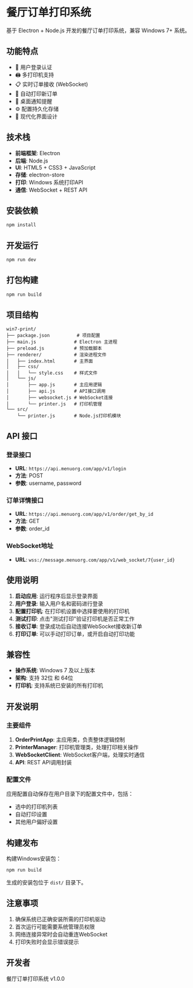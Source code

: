 # 餐厅订单打印系统

基于 Electron + Node.js 开发的餐厅订单打印系统，兼容 Windows 7+ 系统。

## 功能特点

- 🔐 用户登录认证
- 🖨️ 多打印机支持
- 📋 实时订单接收 (WebSocket)
- 🔄 自动打印新订单
- 📱 桌面通知提醒
- ⚙️ 配置持久化存储
- 🎨 现代化界面设计

## 技术栈

- **前端框架**: Electron
- **后端**: Node.js
- **UI**: HTML5 + CSS3 + JavaScript
- **存储**: electron-store
- **打印**: Windows 系统打印API
- **通信**: WebSocket + REST API

## 安装依赖

```bash
npm install
```

## 开发运行

```bash
npm run dev
```

## 打包构建

```bash
npm run build
```

## 项目结构

```
win7-print/
├── package.json          # 项目配置
├── main.js              # Electron 主进程
├── preload.js           # 预加载脚本
├── renderer/            # 渲染进程文件
│   ├── index.html       # 主界面
│   ├── css/
│   │   └── style.css    # 样式文件
│   └── js/
│       ├── app.js       # 主应用逻辑
│       ├── api.js       # API接口调用
│       ├── websocket.js # WebSocket连接
│       └── printer.js   # 打印机管理
└── src/
    └── printer.js       # Node.js打印机模块
```

## API 接口

### 登录接口
- **URL**: `https://api.menuorg.com/app/v1/login`
- **方法**: POST
- **参数**: username, password

### 订单详情接口
- **URL**: `https://api.menuorg.com/app/v1/order/get_by_id`
- **方法**: GET
- **参数**: order_id

### WebSocket地址
- **URL**: `wss://message.menuorg.com/app/v1/web_socket/7{user_id}`

## 使用说明

1. **启动应用**: 运行程序后显示登录界面
2. **用户登录**: 输入用户名和密码进行登录
3. **配置打印机**: 在打印机设置中选择要使用的打印机
4. **测试打印**: 点击"测试打印"验证打印机是否正常工作
5. **接收订单**: 登录成功后自动连接WebSocket接收新订单
6. **打印订单**: 可以手动打印订单，或开启自动打印功能

## 兼容性

- **操作系统**: Windows 7 及以上版本
- **架构**: 支持 32位 和 64位
- **打印机**: 支持系统已安装的所有打印机

## 开发说明

### 主要组件

1. **OrderPrintApp**: 主应用类，负责整体逻辑控制
2. **PrinterManager**: 打印机管理类，处理打印相关操作
3. **WebSocketClient**: WebSocket客户端，处理实时通信
4. **API**: REST API调用封装

### 配置文件

应用配置自动保存在用户目录下的配置文件中，包括：
- 选中的打印机列表
- 自动打印设置
- 其他用户偏好设置

## 构建发布

构建Windows安装包：

```bash
npm run build
```

生成的安装包位于 `dist/` 目录下。

## 注意事项

1. 确保系统已正确安装所需的打印机驱动
2. 首次运行可能需要系统管理员权限
3. 网络连接异常时会自动重连WebSocket
4. 打印失败时会显示错误提示

## 开发者

餐厅订单打印系统 v1.0.0